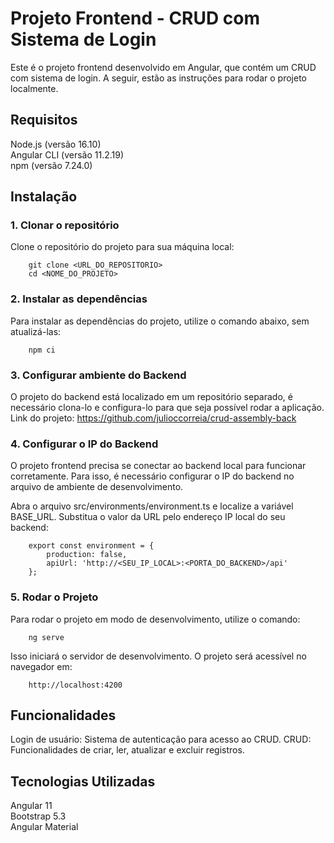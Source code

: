 # Projeto Frontend - CRUD com Sistema de Login
Este é o projeto frontend desenvolvido em Angular, que contém um CRUD com sistema de login. A seguir, estão as instruções para rodar o projeto localmente.

## Requisitos
Node.js (versão 16.10)  
Angular CLI (versão 11.2.19)  
npm (versão 7.24.0)  

## Instalação
### 1. Clonar o repositório
Clone o repositório do projeto para sua máquina local:
```
    git clone <URL_DO_REPOSITORIO>
    cd <NOME_DO_PROJETO>
```

### 2. Instalar as dependências
Para instalar as dependências do projeto, utilize o comando abaixo, sem atualizá-las:
```
    npm ci
```

### 3. Configurar ambiente do Backend
O projeto do backend está localizado em um repositório separado, é necessário clona-lo e configura-lo para que seja possível rodar a aplicação.
Link do projeto: https://github.com/julioccorreia/crud-assembly-back

### 4. Configurar o IP do Backend
O projeto frontend precisa se conectar ao backend local para funcionar corretamente. Para isso, é necessário configurar o IP do backend no arquivo de ambiente de desenvolvimento.

Abra o arquivo src/environments/environment.ts e localize a variável BASE_URL. Substitua o valor da URL pelo endereço IP local do seu backend:
```
    export const environment = {
        production: false,
        apiUrl: 'http://<SEU_IP_LOCAL>:<PORTA_DO_BACKEND>/api'
    };
```

### 5. Rodar o Projeto
Para rodar o projeto em modo de desenvolvimento, utilize o comando:
```
    ng serve
```

Isso iniciará o servidor de desenvolvimento. O projeto será acessível no navegador em:
```
    http://localhost:4200
```

## Funcionalidades
Login de usuário: Sistema de autenticação para acesso ao CRUD.
CRUD: Funcionalidades de criar, ler, atualizar e excluir registros.

## Tecnologias Utilizadas
Angular 11  
Bootstrap 5.3  
Angular Material  

